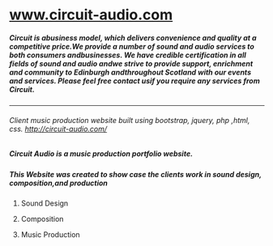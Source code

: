 # www.circuit-audio.com
##### Circuit is abusiness model, which delivers convenience and quality at a competitive price.We provide a number of sound and audio services to both consumers andbusinesses. We have credible certification in all fields of sound and audio andwe strive to provide support, enrichment and community to Edinburgh andthroughout Scotland with our events and services. Please feel free contact usif you require any services from Circuit.
---------
###### Client music production website built using bootstrap, jquery, php ,html, css. http://circuit-audio.com/

##### Circuit Audio is a music production portfolio website. 
##### This Website was created to show case the clients work in sound design, composition,and production

1. Sound Design

1. Composition

1. Music Production
